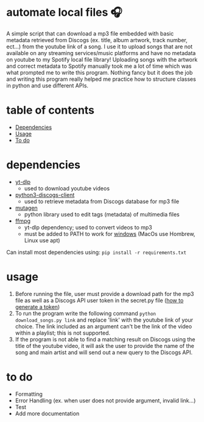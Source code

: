 # automate local files 🎧
A simple script that can download a mp3 file embedded with basic metadata retrieved from Discogs (ex. title, album artwork, track number, ect...) from the youtube link of a song. I use it to upload songs that are not available on any streaming services/music platforms and have no metadata on youtube to my Spotify local file library! Uploading songs with the artwork and correct metadata to Spotify manually took me a lot of time which was what prompted me to write this program. Nothing fancy but it does the job and writing this program really helped me practice how to structure classes in python and use different APIs.

# table of contents
- [Dependencies](#dependencies)
- [Usage](#usage)
- [To do](#to-do)

# dependencies
- [yt-dlp](https://github.com/yt-dlp/yt-dlp)
  - used to download youtube videos 
- [python3-discogs-client](https://www.discogs.com/developers)
  - used to retrieve metadata from Discogs database for mp3 file 
- [mutagen](https://mutagen.readthedocs.io/en/latest/)
  - python library used to edit tags (metadata) of multimedia files
- [ffmpg](https://ffmpeg.org/download.html)
  - yt-dlp dependency; used to convert videos to mp3
  - must be added to PATH to work for [windows](https://windowsloop.com/install-ffmpeg-windows-10/) (MacOs use Hombrew, Linux use apt)
 
 Can install most dependencies using: `pip install -r requirements.txt`

# usage
1. Before running the file, user must provide a download path for the mp3 file as well as a Discogs API user token in the secret.py file ([how to generate a token](https://www.discogs.com/developers/#page:authentication))
2. To run the program write the following command `python download_songs.py link` and replace 'link' with the youtube link of your choice. The link included as an argument can't be the link of the video within a playlist; this is not supported. 
3. If the program is not able to find a matching result on Discogs using the title of the youtube video, it will ask the user to provide the name of the song and main artist and will send out a new query to the Discogs API. 

# to do
- Formatting 
- Error Handling (ex. when user does not provide argument, invalid link...)
- Test
- Add more documentation






